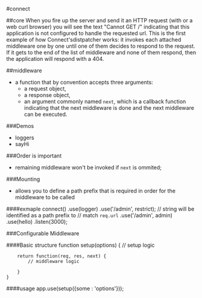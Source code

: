 #connect

##core
When you fire up the server and send it an HTTP request (with or a web curl browser) you will see the text "Cannot GET /" indicating that this application is not configured to handle the requested url. This is the first example of how Connect'sdistpatcher works: it invokes each attached middleware one by one until one of them decides to respond to the request. If it gets to the end of the list of middleware and none of them respond, then the application will respond with a 404.


##middleware
+ a function that by convention accepts three arguments:
    - a request object,
    - a response object,
    - an argument commonly named `next`, which is a callback function indicating that the next middleware is done and the next middleware can be executed.

###Demos
+ loggers
+ sayHi

###Order is important
+ remaining middleware won't be invoked if `next` is ommited;

###Mounting
+ allows you to define a path prefix that is required in order for the middleware to be called

####exmaple
    connect()
     .use(logger)
     .use('/admin', restrict); // string will be identified as a path prefix to
                               // match `req.url`
     .use('/admin', admin)
     .use(hello)
     .listen(3000);

###Configurable Middleware

####Basic structure
    function setup(options) {
        // setup logic

        return function(req, res, next) {
            // middleware logic

        }
    }
####usage
    app.use(setup({some : 'options'}));



